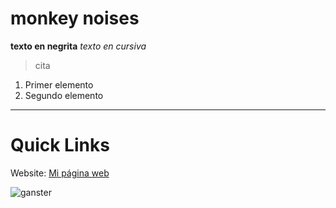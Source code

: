 # monkey noises

**texto en negrita**
*texto en cursiva*
> cita
1. Primer elemento
1. Segundo elemento

---
# Quick Links #

Website: [Mi página web](https://manuelmald0nad0.github.io)

![ganster](https://github.com/user-attachments/assets/4924a41a-29d7-4c0c-9115-ab29f7020ac5)




